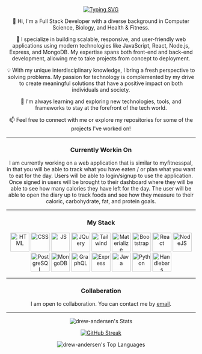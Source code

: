 <div align="center">
<a href="https://git.io/typing-svg"><img src="https://readme-typing-svg.demolab.com?font=Fira+Code&weight=500&size=30&pause=500&color=F70000&center=true&width=435&lines=Drew+Andersen" alt="Typing SVG" /></a>
<p>
👋 Hi, I'm a Full Stack Developer with a diverse background in Computer Science, Biology, and Health & Fitness.

🔧 I specialize in building scalable, responsive, and user-friendly web applications using modern technologies like JavaScript, React, Node.js, Express, and MongoDB. My expertise spans both front-end and back-end development, allowing me to take projects from concept to deployment.

💡 With my unique interdisciplinary knowledge, I bring a fresh perspective to solving problems. My passion for technology is complemented by my drive to create meaningful solutions that have a positive impact on both individuals and society.

🌱 I'm always learning and exploring new technologies, tools, and frameworks to stay at the forefront of the tech world. 

📫 Feel free to connect with me or explore my repositories for some of the projects I've worked on!
</p>
</div>

---

<div align="center">
<h3>Currently Workin On</h3>
<p>
I am currently working on a web application that is similar to myfitnesspal, in that you will be able to track what you have eaten / or plan what you want to eat for the day. Users will be able to login/signup to use the application. Once signed in users will be brought to their dashboard where they will be able to see how many calories they have left for the day. The user will be able to open the diary up to track foods and see how they measure to their caloric, carbohydrate, fat, and protein goals.
</p>
</div>

---

<div align="center">
<h3>My Stack</h3>
<p>
<img src="https://cdn.jsdelivr.net/gh/devicons/devicon@latest/icons/html5/html5-plain-wordmark.svg" alt="HTML" width="50" height="50"/>
<img src="https://cdn.jsdelivr.net/gh/devicons/devicon@latest/icons/css3/css3-plain-wordmark.svg" alt="CSS" width="50" height="50"/>
<img src="https://cdn.jsdelivr.net/gh/devicons/devicon@latest/icons/javascript/javascript-plain.svg" alt="JS" width="50" height="50"/>
<img src="https://cdn.jsdelivr.net/gh/devicons/devicon@latest/icons/jquery/jquery-plain-wordmark.svg" alt="JQuery" width="50" height="50"/>
<img src="https://cdn.jsdelivr.net/gh/devicons/devicon@latest/icons/tailwindcss/tailwindcss-original-wordmark.svg" alt="Tailwind" width="50" height="50" />
<img src="https://cdn.jsdelivr.net/gh/devicons/devicon@latest/icons/materializecss/materializecss-original.svg" alt="Materialize" width="50" height="50" />    
<img src="https://cdn.jsdelivr.net/gh/devicons/devicon@latest/icons/bootstrap/bootstrap-original-wordmark.svg" alt="Bootstrap" width="50" height="50"/>
<img src="https://cdn.jsdelivr.net/gh/devicons/devicon@latest/icons/react/react-original-wordmark.svg" alt="React" width="50" height="50"/>
<img src="https://cdn.jsdelivr.net/gh/devicons/devicon@latest/icons/nodejs/nodejs-plain-wordmark.svg" alt="NodeJS" width="50" height="50"/>
<img src="https://cdn.jsdelivr.net/gh/devicons/devicon@latest/icons/postgresql/postgresql-plain-wordmark.svg" alt="PostgreSQL" width="50" height="50"/>
<img src="https://cdn.jsdelivr.net/gh/devicons/devicon@latest/icons/mongodb/mongodb-plain-wordmark.svg" alt="MongoDB" width="50" height="50"/>
<img src="https://cdn.jsdelivr.net/gh/devicons/devicon@latest/icons/graphql/graphql-plain-wordmark.svg" alt="GraphQL" width="50" height="50"/>
<img src="https://cdn.jsdelivr.net/gh/devicons/devicon@latest/icons/express/express-original.svg?theme=light" alt="Express" color="white" width="50" height="50"/>
<img src="https://cdn.jsdelivr.net/gh/devicons/devicon@latest/icons/java/java-original-wordmark.svg" alt="Java" width="50" height="50" />
<img src="https://cdn.jsdelivr.net/gh/devicons/devicon@latest/icons/python/python-original-wordmark.svg" alt="Python" width="50" height="50" />
<img src="https://cdn.jsdelivr.net/gh/devicons/devicon@latest/icons/handlebars/handlebars-original-wordmark.svg" alt="Handlebars" width="50" height="50" />
</p>
</div>

---

<div align="center">
<h3>Collaberation</h3>
<p>
I am open to collaboration. You can contact me by <a href="mailto:andrewtandersen@gmail.com">email</a>.
</p>
</div>

---

<div align="center">

![drew-andersen's Stats](https://github-readme-stats.vercel.app/api?username=drew-andersen&theme=vue-dark&show_icons=true&hide_border=true&count_private=true)

[![GitHub Streak](https://streak-stats.vercel.app?user=drew-andersen&theme=vue-dark&hide_border=true)](https://git.io/streak-stats)

![drew-andersen's Top Languages](https://github-readme-stats.vercel.app/api/top-langs/?username=drew-andersen&theme=vue-dark&show_icons=true&hide_border=true&layout=compact)

</div>
